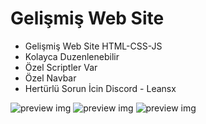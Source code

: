 # Gelişmiş Web Site

- Gelişmiş Web Site HTML-CSS-JS
- Kolayca Duzenlenebilir
- Özel Scriptler Var
- Özel Navbar
- Hertürlü Sorun İcin Discord - Leansx

![preview img](https://i.hizliresim.com/h92rwox.png)
![preview img](https://i.hizliresim.com/761s4b6.png)
![preview img](https://i.hizliresim.com/j6dj3j8.png)

